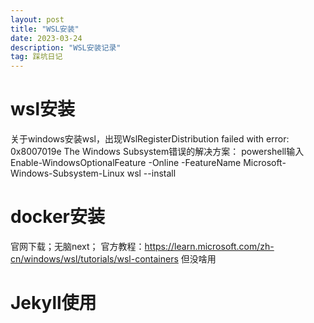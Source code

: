```yaml
---
layout: post
title: "WSL安装"
date: 2023-03-24
description: "WSL安装记录"
tag: 踩坑日记
---   
```



# wsl安装
关于windows安装wsl，出现WslRegisterDistribution failed with error: 0x8007019e The Windows Subsystem错误的解决方案：
powershell输入Enable-WindowsOptionalFeature -Online -FeatureName Microsoft-Windows-Subsystem-Linux
wsl --install
# docker安装
官网下载；无脑next；
官方教程：https://learn.microsoft.com/zh-cn/windows/wsl/tutorials/wsl-containers 但没啥用
# Jekyll使用
